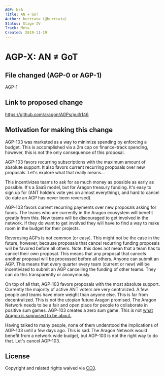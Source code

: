 ```yaml
---
AGP: N/A
Title: AN ≠ GoT
Author: burrrata (@burrrata)
Status: Stage IV
Track: Meta
Created: 2019-11-19
---
```


# AGP-X: AN ≠ GoT

## File changed (AGP-0 or AGP-1)

AGP-1

## Link to proposed change

https://github.com/aragon/AGPs/pull/146

## Motivation for making this change

AGP-103 was marketed as a way to minimize spending by enforcing a budget. This is accomplished via a 2m cap on finance-track spending, however, this is not the only consequence of this proposal. 

AGP-103 favors recurring subscriptions with the maximum amount of absolute support. It also favors current recurring proposals over new proposals. Let's explore what that really means...

This incentivizes teams to ask for as much money as possible as early as possible. It's a SaaS model, but for Aragon treasury funding. It's easy to sign up for (ANT holders vote yes on almost everything), and hard to cancel (to date an AGP has never been reversed).

AGP-103 favors current recurring payments over new proposals asking for funds. The teams who are currently in the Aragon ecosystem will benefit greatly from this. New teams will be discouraged to get involved in the network. If they do want to get involved they will have to find a way to make room in the budget for their projects. 

Reveresing AGPs is not common (or easy). This might not be the case in the future, however, because proposals that cancel recurring funding proposals will be favored before all others. Note: this does not mean that a team has to cancel their own proposal. This means that any proposal that cancels another proposal will be processed before all others. Anyone can submit an AGP. This means that every quarter every team (current or new) will be incentivized to submit an AGP cancelling the funding of other teams. They can do this transparently or anonymously. 

On top of all that, AGP-103 favors proposals with the most absolute support. Currently the majority of active ANT voters are very centralized. A few people and teams have more weight than anyone else. This is far from decentralized. This is not the utopian future Aragon promised. The Aragon Network needs to be a fair and open place for people to collaborate in positive sum games. AGP-103 creates a zero sum game. This is not [what Aragon is supposed to be about.](https://github.com/aragon/AGPs/blob/master/AGPs/AGP-0.md)

Having talked to many people, none of them understood the implications of AGP-103 until a few days ago. This is sad. The Aragon Network would benefit from a network wide budget, but AGP-103 is not the right way to do that. Let's cancel AGP-103. 

## License

Copyright and related rights waived via [CC0](https://creativecommons.org/publicdomain/zero/1.0/).
